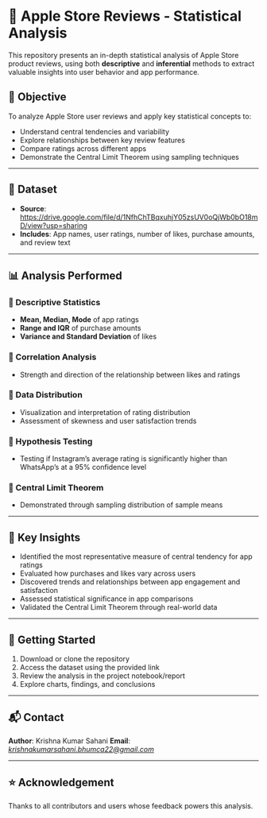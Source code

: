 # 📱 Apple Store Reviews - Statistical Analysis

This repository presents an in-depth statistical analysis of Apple Store product reviews, using both **descriptive** and **inferential** methods to extract valuable insights into user behavior and app performance.

## 📌 Objective

To analyze Apple Store user reviews and apply key statistical concepts to:
- Understand central tendencies and variability
- Explore relationships between key review features
- Compare ratings across different apps
- Demonstrate the Central Limit Theorem using sampling techniques

---

## 📁 Dataset

- **Source**: https://drive.google.com/file/d/1NfhChTBqxuhjY05zsUV0oQjWb0bO18mD/view?usp=sharing
- **Includes**: App names, user ratings, number of likes, purchase amounts, and review text

---

## 📊 Analysis Performed

### 📌 Descriptive Statistics
- **Mean, Median, Mode** of app ratings
- **Range and IQR** of purchase amounts
- **Variance and Standard Deviation** of likes

### 📌 Correlation Analysis
- Strength and direction of the relationship between likes and ratings

### 📌 Data Distribution
- Visualization and interpretation of rating distribution
- Assessment of skewness and user satisfaction trends

### 📌 Hypothesis Testing
- Testing if Instagram’s average rating is significantly higher than WhatsApp’s at a 95% confidence level

### 📌 Central Limit Theorem
- Demonstrated through sampling distribution of sample means

---

## 📌 Key Insights

- Identified the most representative measure of central tendency for app ratings
- Evaluated how purchases and likes vary across users
- Discovered trends and relationships between app engagement and satisfaction
- Assessed statistical significance in app comparisons
- Validated the Central Limit Theorem through real-world data

---

## 🚀 Getting Started

1. Download or clone the repository
2. Access the dataset using the provided link
3. Review the analysis in the project notebook/report
4. Explore charts, findings, and conclusions

---

## 📬 Contact

**Author**: Krishna Kumar Sahani 
**Email**: *krishnakumarsahani.bhumca22@gmail.com*

---

## ⭐ Acknowledgement

Thanks to all contributors and users whose feedback powers this analysis.
